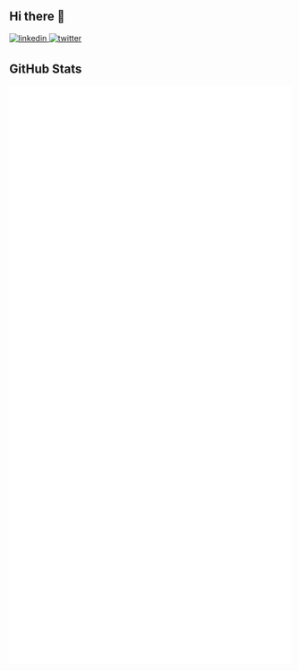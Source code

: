 ## Hi there 👋


<a href="https://linkedin.com/in/prayag-savsani" target="_blank">
<img src=https://img.shields.io/badge/linkedin-%231E77B5.svg?&style=for-the-badge&logo=linkedin&logoColor=white alt=linkedin style="margin-bottom: 5px;" />
</a>
<a href="https://twitter.com/PrayagSavsani" target="_blank">
<img src=https://img.shields.io/badge/twitter-%2300acee.svg?&style=for-the-badge&logo=twitter&logoColor=white alt=twitter style="margin-bottom: 5px;" />
</a>

<!--
**PrayagS/PrayagS** is a ✨ _special_ ✨ repository because its `README.md` (this file) appears on your GitHub profile.

Here are some ideas to get you started:

- 🔭 I’m currently working on ...
- 🌱 I’m currently learning ...
- 👯 I’m looking to collaborate on ...
- 🤔 I’m looking for help with ...
- 💬 Ask me about ...
- 📫 How to reach me: ...
- 😄 Pronouns: ...
- ⚡ Fun fact: ...
-->

## GitHub Stats
<!-- <h1 align="left">
<a href="#"><img align="center" src="https://github-readme-stats.vercel.app/api?username=PrayagS&show_icons=true&bg_color=1e1e2e&text_color=cdd6f4&icon_color=cba6f7&title_color=94e2d5" /></a> -->
  
<img align="left" width="750" src="https://raw.githubusercontent.com/PrayagS/PrayagS/main/col1.metrics.svg">
<img align="left" width="750" src="https://raw.githubusercontent.com/PrayagS/PrayagS/main/col2.metrics.svg">

